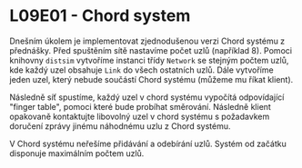 # L09E01 - Chord system

Dnešním úkolem je implementovat zjednodušenou verzi Chord systému z přednášky. Před spuštěním sítě nastavíme počet uzlů (například 8). Pomoci knihovny `distsim` vytvoříme instanci třídy `Network` se stejným počtem uzlů, kde každý uzel obsahuje `Link` do všech ostatních uzlů. Dále vytvoříme jeden uzel, který nebude součástí Chord systému (můžeme mu říkat klient).

Následně síť spustíme, každý uzel v chord systému vypočítá odpovídající "finger table", pomoci které bude probíhat směrování. Následně klient opakovaně kontaktujte libovolný uzel v chord systému s požadavkem doručení zprávy jinému náhodnému uzlu z Chord systému.

V Chord systému neřešíme přidávání a odebírání uzlů. Systém od začátku disponuje maximálním počtem uzlů.